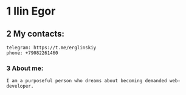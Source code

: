 # 1 Ilin Egor
## 2 My contacts:
    telegram: https://t.me/erglinskiy
    phone: +79082261460
### 3 About me:
    I am a purposeful person who dreams about becoming demanded web-developer.
